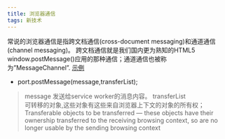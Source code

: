 ```yaml
---
title: 浏览器通信
tags: 新技术
---
```


常说的浏览器通信是指跨文档通信(cross-document messaging)和通道通信(channel messaging)。
跨文档通信就是我们国内更为熟知的HTML5 window.postMessage()应用的那种通信；通道通信也被称为”MessageChannel”.
[示例](https://zccmynotebook.github.io/website/pages/message.html)

- port.postMessage(message,transferList);
> message
发送给service worker的消息内容。
transferList  
可转移的对象,这些对象有这些来自浏览器上下文的对象的所有权；
Transferable objects to be transferred — these objects have their ownership transferred to the receiving browsing context, so are no longer usable by the sending browsing context